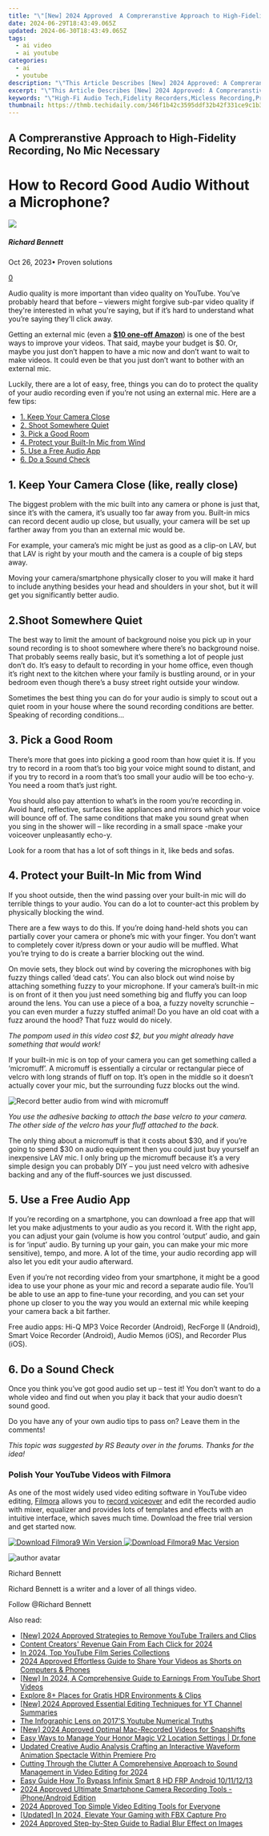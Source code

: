 ```yaml
---
title: "\"[New] 2024 Approved  A Compreranstive Approach to High-Fidelity Recording, No Mic Necessary\""
date: 2024-06-29T18:43:49.065Z
updated: 2024-06-30T18:43:49.065Z
tags:
  - ai video
  - ai youtube
categories:
  - ai
  - youtube
description: "\"This Article Describes [New] 2024 Approved: A Compreranstive Approach to High-Fidelity Recording, No Mic Necessary\""
excerpt: "\"This Article Describes [New] 2024 Approved: A Compreranstive Approach to High-Fidelity Recording, No Mic Necessary\""
keywords: "\"High-Fi Audio Tech,Fidelity Recorders,Micless Recording,Professional Sound Capture,Non-Mic Setups,Quality Studio Gear,Advanced Audio Equipment\""
thumbnail: https://thmb.techidaily.com/346f1b42c3595ddf32b42f331ce9c1b3e2f2115976dbfc26ef5bc200fbe009cd.jpg
---
```


## A Compreranstive Approach to High-Fidelity Recording, No Mic Necessary

# How to Record Good Audio Without a Microphone?

![](https://images.wondershare.com/filmora/article-images/richard-bennett.jpg)

##### Richard Bennett

 Oct 26, 2023• Proven solutions

[0](#commentsBoxSeoTemplate)

Audio quality is more important than video quality on YouTube. You’ve probably heard that before – viewers might forgive sub-par video quality if they're interested in what you're saying, but if it’s hard to understand what you’re saying they'll click away.

Getting an external mic (even a **[$10 one-off Amazon](https://www.amazon.com/Microphone-Seacue-Omnidirectional-Condenser-Smartphones/dp/B0727Z8TMX/ref=sr%5F1%5F5?ie=UTF8&qid=1504204000&sr=8-5&keywords=lav+mic)**) is one of the best ways to improve your videos. That said, maybe your budget is $0\. Or, maybe you just don’t happen to have a mic now and don’t want to wait to make videos. It could even be that you just don’t want to bother with an external mic.

Luckily, there are a lot of easy, free, things you can do to protect the quality of your audio recording even if you’re not using an external mic. Here are a few tips:

* [1\. Keep Your Camera Close](#close)
* [2\. Shoot Somewhere Quiet](#quiet)
* [3\. Pick a Good Room](#room)
* [4\. Protect your Built-In Mic from Wind](#wind)
* [5\. Use a Free Audio App](#app)
* [6\. Do a Sound Check](#check)

## 1\. Keep Your Camera Close (like, really close)

The biggest problem with the mic built into any camera or phone is just that, since it’s with the camera, it’s usually too far away from you. Built-in mics can record decent audio up close, but usually, your camera will be set up farther away from you than an external mic would be.

For example, your camera’s mic might be just as good as a clip-on LAV, but that LAV is right by your mouth and the camera is a couple of big steps away.

Moving your camera/smartphone physically closer to you will make it hard to include anything besides your head and shoulders in your shot, but it will get you significantly better audio.

## 2.Shoot Somewhere Quiet

The best way to limit the amount of background noise you pick up in your sound recording is to shoot somewhere where there’s no background noise. That probably seems really basic, but it’s something a lot of people just don’t do. It’s easy to default to recording in your home office, even though it’s right next to the kitchen where your family is bustling around, or in your bedroom even though there’s a busy street right outside your window.

Sometimes the best thing you can do for your audio is simply to scout out a quiet room in your house where the sound recording conditions are better. Speaking of recording conditions…

## 3\. Pick a Good Room

There’s more that goes into picking a good room than how quiet it is. If you try to record in a room that’s too big your voice might sound to distant, and if you try to record in a room that’s too small your audio will be too echo-y. You need a room that’s just right.

You should also pay attention to what’s in the room you’re recording in. Avoid hard, reflective, surfaces like appliances and mirrors which your voice will bounce off of. The same conditions that make you sound great when you sing in the shower will – like recording in a small space -make your voiceover unpleasantly echo-y.

Look for a room that has a lot of soft things in it, like beds and sofas.

## 4\. Protect your Built-In Mic from Wind

If you shoot outside, then the wind passing over your built-in mic will do terrible things to your audio. You can do a lot to counter-act this problem by physically blocking the wind.

There are a few ways to do this. If you’re doing hand-held shots you can partially cover your camera or phone’s mic with your finger. You don’t want to completely cover it/press down or your audio will be muffled. What you’re trying to do is create a barrier blocking out the wind.

On movie sets, they block out wind by covering the microphones with big fuzzy things called ‘dead cats’. You can also block out wind noise by attaching something fuzzy to your microphone. If your camera’s built-in mic is on front of it then you just need something big and fluffy you can loop around the lens. You can use a piece of a boa, a fuzzy novelty scrunchie – you can even murder a fuzzy stuffed animal! Do you have an old coat with a fuzz around the hood? That fuzz would do nicely.

_The pompom used in this video cost $2, but you might already have something that would work!_

If your built-in mic is on top of your camera you can get something called a ‘micromuff’. A micromuff is essentially a circular or rectangular piece of velcro with long strands of fluff on top. It’s open in the middle so it doesn’t actually cover your mic, but the surrounding fuzz blocks out the wind.

![Record better audio from wind with micromuff](https://images.wondershare.com/filmora/article-images/record-better-audio-from-wind.jpg)

_You use the adhesive backing to attach the base velcro to your camera. The other side of the velcro has your fluff attached to the back._

The only thing about a micromuff is that it costs about $30, and if you’re going to spend $30 on audio equipment then you could just buy yourself an inexpensive LAV mic. I only bring up the micromuff because it’s a very simple design you can probably DIY – you just need velcro with adhesive backing and any of the fluff-sources we just discussed.

## 5\. Use a Free Audio App

If you’re recording on a smartphone, you can download a free app that will let you make adjustments to your audio as you record it. With the right app, you can adjust your gain (volume is how you control ‘output’ audio, and gain is for ‘input’ audio. By turning up your gain, you can make your mic more sensitive), tempo, and more. A lot of the time, your audio recording app will also let you edit your audio afterward.

Even if you’re not recording video from your smartphone, it might be a good idea to use your phone as your mic and record a separate audio file. You’ll be able to use an app to fine-tune your recording, and you can set your phone up closer to you the way you would an external mic while keeping your camera back a bit farther.

Free audio apps: Hi-Q MP3 Voice Recorder (Android), RecForge II (Android), Smart Voice Recorder (Android), Audio Memos (iOS), and Recorder Plus (iOS).

## 6\. Do a Sound Check

Once you think you’ve got good audio set up – test it! You don’t want to do a whole video and find out when you play it back that your audio doesn’t sound good.

Do you have any of your own audio tips to pass on? Leave them in the comments!

_This topic was suggested by RS Beauty over in the forums. Thanks for the idea!_

### Polish Your YouTube Videos with Filmora

As one of the most widely used video editing software in YouTube video editing, [Filmora](https://tools.techidaily.com/wondershare/filmora/download/) allows you to [record voiceover](https://tools.techidaily.com/wondershare/filmora/download/) and edit the recorded audio with mixer, equalizer and provides lots of templates and effects with an intuitive interface, which saves much time. Download the free trial version and get started now.

[![Download Filmora9 Win Version](https://images.wondershare.com/filmora/guide/download-btn-win.jpg) ](https://tools.techidaily.com/wondershare/filmora/download/) [![Download Filmora9 Mac Version](https://images.wondershare.com/filmora/guide/download-btn-mac.jpg) ](https://tools.techidaily.com/wondershare/filmora/download/)

![author avatar](https://images.wondershare.com/filmora/article-images/richard-bennett.jpg)

Richard Bennett

Richard Bennett is a writer and a lover of all things video.

Follow @Richard Bennett


<ins class="adsbygoogle"
     style="display:block"
     data-ad-format="autorelaxed"
     data-ad-client="ca-pub-7571918770474297"
     data-ad-slot="1223367746"></ins>



<ins class="adsbygoogle"
     style="display:block"
     data-ad-client="ca-pub-7571918770474297"
     data-ad-slot="8358498916"
     data-ad-format="auto"
     data-full-width-responsive="true"></ins>

<span class="atpl-alsoreadstyle">Also read:</span>
<div><ul>
<li><a href="https://youtube-sure.techidaily.com/024-approved-strategies-to-remove-youtube-trailers-and-clips/"><u>[New] 2024 Approved  Strategies to Remove YouTube Trailers and Clips</u></a></li>
<li><a href="https://youtube-sure.techidaily.com/nt-creators-revenue-gain-from-each-click-for-2024/"><u>Content Creators' Revenue  Gain From Each Click for 2024</u></a></li>
<li><a href="https://youtube-sure.techidaily.com/24-top-youtube-film-series-collections/"><u>In 2024, Top YouTube Film Series Collections</u></a></li>
<li><a href="https://youtube-sure.techidaily.com/approved-effortless-guide-to-share-your-videos-as-shorts-on-computers-and-phones/"><u>2024 Approved  Effortless Guide to Share Your Videos as Shorts on Computers & Phones</u></a></li>
<li><a href="https://youtube-sure.techidaily.com/n-2024-a-comprehensive-guide-to-earnings-from-youtube-short-videos/"><u>[New] In 2024, A Comprehensive Guide to Earnings From YouTube Short Videos</u></a></li>
<li><a href="https://youtube-sure.techidaily.com/re-8plus-places-for-gratis-hdr-environments-and-clips/"><u>Explore 8+ Places for Gratis HDR Environments & Clips</u></a></li>
<li><a href="https://youtube-sure.techidaily.com/024-approved-essential-editing-techniques-for-yt-channel-summaries/"><u>[New] 2024 Approved  Essential Editing Techniques for YT Channel Summaries</u></a></li>
<li><a href="https://youtube-sure.techidaily.com/nfographic-lens-on-2017s-youtube-numerical-truths/"><u>The Infographic Lens on 2017'S Youtube Numerical Truths</u></a></li>
<li><a href="https://snapchat-videos.techidaily.com/new-2024-approved-optimal-mac-recorded-videos-for-snapshifts/"><u>[New] 2024 Approved  Optimal Mac-Recorded Videos for Snapshifts</u></a></li>
<li><a href="https://android-location.techidaily.com/easy-ways-to-manage-your-honor-magic-v2-location-settings-drfone-by-drfone-virtual/"><u>Easy Ways to Manage Your Honor Magic V2 Location Settings | Dr.fone</u></a></li>
<li><a href="https://voice-adjusting.techidaily.com/updated-creative-audio-analysis-crafting-an-interactive-waveform-animation-spectacle-within-premiere-pro/"><u>Updated Creative Audio Analysis Crafting an Interactive Waveform Animation Spectacle Within Premiere Pro</u></a></li>
<li><a href="https://audio-shaping.techidaily.com/cutting-through-the-clutter-a-comprehensive-approach-to-sound-management-in-video-editing-for-2024/"><u>Cutting Through the Clutter A Comprehensive Approach to Sound Management in Video Editing for 2024</u></a></li>
<li><a href="https://bypass-frp.techidaily.com/easy-guide-how-to-bypass-infinix-smart-8-hd-frp-android-10111213-by-drfone-android/"><u>Easy Guide How To Bypass Infinix Smart 8 HD FRP Android 10/11/12/13</u></a></li>
<li><a href="https://youtube-help.techidaily.com/2024-approved-ultimate-smartphone-camera-recording-tools-iphoneandroid-edition/"><u>2024 Approved  Ultimate Smartphone Camera Recording Tools - iPhone/Android Edition</u></a></li>
<li><a href="https://video-ai-editor.techidaily.com/2024-approved-top-simple-video-editing-tools-for-everyone/"><u>2024 Approved Top Simple Video Editing Tools for Everyone</u></a></li>
<li><a href="https://screen-video-capture.techidaily.com/updated-in-2024-elevate-your-gaming-with-fbx-capture-pro/"><u>[Updated] In 2024, Elevate Your Gaming with FBX Capture Pro</u></a></li>
<li><a href="https://extra-guidance.techidaily.com/2024-approved-step-by-step-guide-to-radial-blur-effect-on-images/"><u>2024 Approved  Step-by-Step Guide to Radial Blur Effect on Images</u></a></li>
</ul></div>

